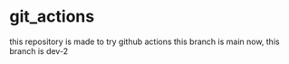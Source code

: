 # git_actions
this repository is made to try github actions
this branch is main
now, this branch is dev-2

